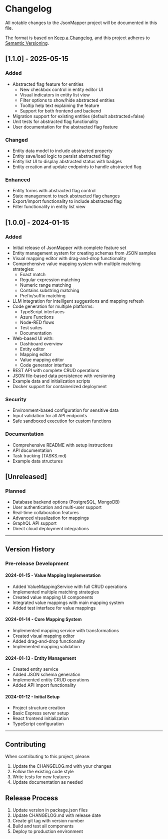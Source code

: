 # Changelog

All notable changes to the JsonMapper project will be documented in this file.

The format is based on [Keep a Changelog](https://keepachangelog.com/en/1.0.0/),
and this project adheres to [Semantic Versioning](https://semver.org/spec/v2.0.0.html).

## [1.1.0] - 2025-05-15

### Added
- Abstracted flag feature for entities
  - New checkbox control in entity editor UI
  - Visual indicators in entity list view
  - Filter options to show/hide abstracted entities
  - Tooltip help text explaining the feature
  - Support for both frontend and backend
- Migration support for existing entities (default abstracted=false)
- Unit tests for abstracted flag functionality
- User documentation for the abstracted flag feature

### Changed
- Entity data model to include abstracted property
- Entity save/load logic to persist abstracted flag
- Entity list UI to display abstracted status with badges
- Entity creation and update endpoints to handle abstracted flag

### Enhanced
- Entity forms with abstracted flag control
- State management to track abstracted flag changes
- Export/import functionality to include abstracted flag
- Filter functionality in entity list view

## [1.0.0] - 2024-01-15

### Added
- Initial release of JsonMapper with complete feature set
- Entity management system for creating schemas from JSON samples
- Visual mapping editor with drag-and-drop functionality
- Comprehensive value mapping system with multiple matching strategies:
  - Exact match
  - Regular expression matching
  - Numeric range matching
  - Contains substring matching
  - Prefix/suffix matching
- LLM integration for intelligent suggestions and mapping refresh
- Code generation for multiple platforms:
  - TypeScript interfaces
  - Azure Functions
  - Node-RED flows
  - Test suites
  - Documentation
- Web-based UI with:
  - Dashboard overview
  - Entity editor
  - Mapping editor
  - Value mapping editor
  - Code generator interface
- REST API with complete CRUD operations
- JSON file-based data persistence with versioning
- Example data and initialization scripts
- Docker support for containerized deployment

### Security
- Environment-based configuration for sensitive data
- Input validation for all API endpoints
- Safe sandboxed execution for custom functions

### Documentation
- Comprehensive README with setup instructions
- API documentation
- Task tracking (TASKS.md)
- Example data structures

## [Unreleased]

### Planned
- Database backend options (PostgreSQL, MongoDB)
- User authentication and multi-user support
- Real-time collaboration features
- Advanced visualization for mappings
- GraphQL API support
- Direct cloud deployment integrations

---

## Version History

### Pre-release Development

#### 2024-01-15 - Value Mapping Implementation
- Added ValueMappingService with full CRUD operations
- Implemented multiple matching strategies
- Created value mapping UI components
- Integrated value mappings with main mapping system
- Added test interface for value mappings

#### 2024-01-14 - Core Mapping System
- Implemented mapping service with transformations
- Created visual mapping editor
- Added drag-and-drop functionality
- Implemented mapping validation

#### 2024-01-13 - Entity Management
- Created entity service
- Added JSON schema generation
- Implemented entity CRUD operations
- Added API import functionality

#### 2024-01-12 - Initial Setup
- Project structure creation
- Basic Express server setup
- React frontend initialization
- TypeScript configuration

---

## Contributing

When contributing to this project, please:
1. Update the CHANGELOG.md with your changes
2. Follow the existing code style
3. Write tests for new features
4. Update documentation as needed

## Release Process

1. Update version in package.json files
2. Update CHANGELOG.md with release date
3. Create git tag with version number
4. Build and test all components
5. Deploy to production environment
